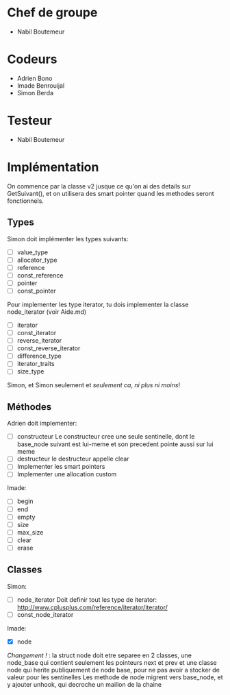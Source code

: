 Chef de groupe
==============

- Nabil Boutemeur

Codeurs
=======

- Adrien Bono
- Imade Benrouijal
- Simon Berda

Testeur
=======

- Nabil Boutemeur

Implémentation
==============

On commence par la classe v2 jusque ce qu'on ai des details sur GetSuivant(), et on utilisera des smart pointer quand les methodes seront fonctionnels.

## Types ##

Simon doit implémenter les types suivants:

- [ ] value_type
- [ ] allocator_type
- [ ] reference
- [ ] const_reference
- [ ] pointer	
- [ ] const_pointer

Pour implementer les type iterator, tu dois implementer la classe node_iterator (voir Aide.md)
- [ ] iterator
- [ ] const_iterator
- [ ] reverse_iterator
- [ ] const_reverse_iterator
- [ ] difference_type
- [ ] iterator_traits
- [ ] size_type

Simon, et Simon seulement et *seulement ca*, _ni plus ni moins_!


## Méthodes ##

Adrien doit implementer:

- [ ] constructeur
Le constructeur cree une seule sentinelle, dont le base_node suivant est lui-meme et son precedent pointe aussi sur lui meme
- [ ] destructeur
le destructeur appelle clear
- [ ] Implementer les smart pointers
- [ ] Implementer une allocation custom

Imade:

- [ ] begin
- [ ] end
- [ ] empty
- [ ] size
- [ ] max_size
- [ ] clear
- [ ] erase

## Classes ##

Simon:
- [ ] node_iterator
Doit definir tout les type de iterator:
http://www.cplusplus.com/reference/iterator/iterator/
- [ ] const_node_iterator

Imade:
- [x] node

*Changement !* : la struct node doit etre separee en 2 classes, une
 node_base qui contient seulement les pointeurs next et prev et une classe node qui
 herite publiquement de node base, pour ne pas avoir a stocker de valeur pour les
 sentinelles
Les methode de node migrent vers base_node, et y ajouter unhook, qui decroche un maillon de la chaine
